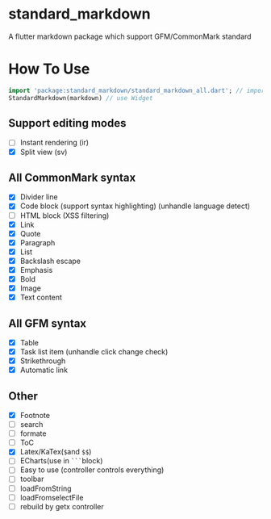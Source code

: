 # standard_markdown

A flutter markdown package which support GFM/CommonMark standard

# How To Use

```dart
import 'package:standard_markdown/standard_markdown_all.dart'; // import package
StandardMarkdown(markdown) // use Widget
```

## Support editing modes

- [ ] Instant rendering (ir)
- [x] Split view (sv)

## All CommonMark syntax

- [x] Divider line
- [x] Code block (support syntax highlighting) (unhandle language detect)
- [ ] HTML block (XSS filtering)
- [x] Link
- [x] Quote
- [x] Paragraph
- [x] List
- [x] Backslash escape
- [x] Emphasis
- [x] Bold
- [x] Image
- [x] Text content

## All GFM syntax

- [x] Table
- [x] Task list item (unhandle click change check)
- [x] Strikethrough
- [x] Automatic link

## Other

- [x] Footnote
- [ ] search
- [ ] formate
- [ ] ToC
- [x] Latex/KaTex(`$`and `$$`)
- [ ] ECharts(use in ` ``` `block)
- [ ] Easy to use (controller controls everything)
- [ ] toolbar
- [ ] loadFromString
- [ ] loadFromselectFile
- [ ] rebuild by getx controller
